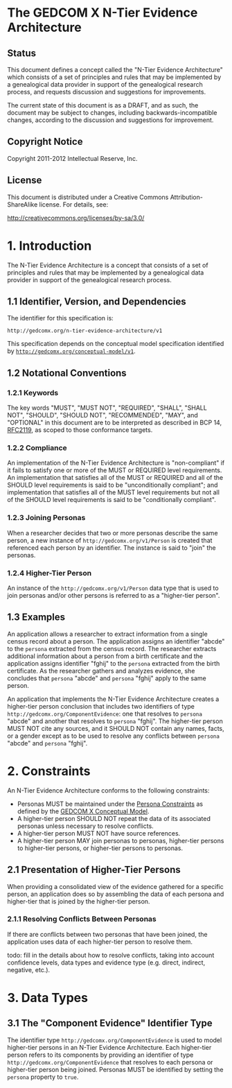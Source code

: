 # The GEDCOM X N-Tier Evidence Architecture

## Status

This document defines a concept called the "N-Tier Evidence Architecture" which consists of a set of principles
and rules that may be implemented by a genealogical data provider in support of the genealogical research process,
and requests discussion and suggestions for improvements.

The current state of this document is as a DRAFT, and as such, the document
may be subject to changes, including backwards-incompatible changes, according to the
discussion and suggestions for improvement.

## Copyright Notice

Copyright 2011-2012 Intellectual Reserve, Inc.

## License

This document is distributed under a Creative Commons Attribution-ShareAlike license.
For details, see:

http://creativecommons.org/licenses/by-sa/3.0/

# 1. Introduction

The N-Tier Evidence Architecture is a concept that consists of a set of principles
and rules that may be implemented by a genealogical data provider in support of the genealogical research process.

## 1.1 Identifier, Version, and Dependencies

The identifier for this specification is:

`http://gedcomx.org/n-tier-evidence-architecture/v1`

This specification depends on the conceptual model specification identified
by [`http://gedcomx.org/conceptual-model/v1`](https://github.com/FamilySearch/gedcomx/blob/master/specifications/conceptual-model-specification.md).

## 1.2 Notational Conventions

### 1.2.1 Keywords

The key words "MUST", "MUST NOT", "REQUIRED", "SHALL", "SHALL NOT",
"SHOULD", "SHOULD NOT", "RECOMMENDED", "MAY", and "OPTIONAL" in this
document are to be interpreted as described in BCP 14,
[RFC2119](http://tools.ietf.org/html/rfc2119), as scoped to those conformance
targets.

### 1.2.2 Compliance

An implementation of the N-Tier Evidence Architecture is "non-compliant" if it fails to satisfy
one or more of the MUST or REQUIRED level requirements. An implementation that satisfies all of
the  MUST or REQUIRED and all of the SHOULD level requirements is said to be "unconditionally
compliant"; and implementation that satisfies all of the MUST level requirements but not all of the
SHOULD level requirements is said to be "conditionally compliant".

### 1.2.3 Joining Personas

When a researcher decides that two or more personas describe the same person, a new instance of `http://gedcomx.org/v1/Person` is created
that referenced each person by an identifier. The instance is said to "join" the personas.

### 1.2.4 Higher-Tier Person

An instance of the `http://gedcomx.org/v1/Person` data type that is used to join personas and/or other persons is referred to as
a "higher-tier person".

## 1.3 Examples

An application allows a researcher to extract information from a single census record about a person. The application assigns an identifier "abcde" to the
`persona` extracted from the census record. The researcher extracts additional information about a person from a birth certificate and the application
assigns identifier "fghij" to the `persona` extracted from the birth certificate. As the researcher gathers and analyzes evidence, she concludes that
`persona` "abcde" and `persona` "fghij" apply to the same person.

An application that implements the N-Tier Evidence Architecture creates a higher-tier person conclusion that includes two identifiers of type
`http://gedcomx.org/ComponentEvidence`: one that resolves to `persona` "abcde" and another that resolves to `persona` "fghij". The higher-tier person
MUST NOT cite any sources, and it SHOULD NOT contain any names, facts, or a gender except as to be used to resolve any conflicts between `persona`
"abcde" and `persona` "fghij".

# 2. Constraints

An N-Tier Evidence Architecture conforms to the following constraints:

* Personas MUST be maintained under the [Persona Constraints](https://github.com/FamilySearch/gedcomx/blob/master/specifications/conceptual-model-specification.md#persona-constraints)
  as defined by the [GEDCOM X Conceptual Model](https://github.com/FamilySearch/gedcomx/blob/master/specifications/conceptual-model-specification.md).
* A higher-tier person SHOULD NOT repeat the data of its associated personas unless necessary to resolve conflicts.
* A higher-tier person MUST NOT have source references.
* A higher-tier person MAY join personas to personas, higher-tier persons to higher-tier persons, or higher-tier persons to personas.

## 2.1 Presentation of Higher-Tier Persons

When providing a consolidated view of the evidence gathered for a specific person, an application does so by assembling the data
of each persona and higher-tier that is joined by the higher-tier person.

### 2.1.1 Resolving Conflicts Between Personas

If there are conflicts between two personas that have been joined, the application uses data of each higher-tier person
to resolve them.

todo: fill in the details about how to resolve conflicts, taking into account confidence levels, data types and evidence type (e.g. direct, indirect, negative, etc.).

# 3. Data Types

## 3.1 The "Component Evidence" Identifier Type

The identifier type `http://gedcomx.org/ComponentEvidence` is used to model higher-tier persons in
an N-Tier Evidence Architecture. Each higher-tier person refers to its components by providing an identifier of type
`http://gedcomx.org/ComponentEvidence` that resolves to each persona or higher-tier person being joined. Personas MUST be
identified by setting the `persona` property to `true`.